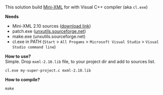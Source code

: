 This solution build [Mini-XML](http://www.msweet.org/projects.php?Z3)
for with Visual C++ compiler (aka `cl.exe`)

**Needs**
* Mini-XML 2.10 sources ([download link](http://www.msweet.org/files/project3/mxml-2.10.tar.gz))
* patch.exe ([unxutils.sourceforge.net](http://unxutils.sourceforge.net/))
* make.exe (unxutils.sourceforge.net)
* cl.exe in PATH (`Start` > `All Progams` >
`Microsoft Visual Studio` > `Visual Studio command line`)

**How to use?**  
Simple. Drop `mxml-2.10.lib` file, to your project dir and add to sources list.  
```
cl.exe my-super-project.c mxml-2.10.lib
```

**How to compile?**
```
make
```
